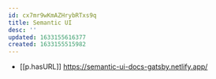 ```yaml
---
id: cx7mr9wKmAZHrybRTxs9q
title: Semantic UI
desc: ''
updated: 1633155616377
created: 1633155515982
---
```




- [[p.hasURL]] https://semantic-ui-docs-gatsby.netlify.app/
